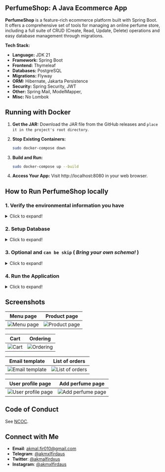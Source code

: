 ## PerfumeShop: A Java Ecommerce App

**PerfumeShop** is a feature-rich ecommerce platform built with Spring Boot. It offers a comprehensive set of tools for managing an online perfume store, including a full suite of CRUD (Create, Read, Update, Delete) operations and easy database management through migrations.

**Tech Stack:**

* **Language:** JDK 21
* **Framework:** Spring Boot
* **Frontend:** Thymeleaf
* **Databases:** PostgreSQL
* **Migrations:** Flyway
* **ORM:** Hibernate, Jakarta Persistence
* **Security:** Spring Security, JWT
* **Other:** Spring Mail, ModelMapper, 
* **Misc:** No Lombok

## Running with Docker

1. **Get the JAR:** Download the JAR file from the GitHub releases and `place it in the project's root directory`.

2. **Stop Existing Containers:**

   ```bash
   sudo docker-compose down
   ```

3. **Build and Run:**

   ```bash
   sudo docker-compose up --build
   ```
4. **Access Your App:** Visit http://localhost:8080 in your web browser.


## How to Run PerfumeShop locally

### 1. Verify the environmental information you have

<details>
<summary>Click to expand!</summary>

### Java

```sh
$ java --version
java 21.0.3 2024-04-16 LTS
Java(TM) SE Runtime Environment (build 21.0.3+7-LTS-152)
Java HotSpot(TM) 64-Bit Server VM (build 21.0.3+7-LTS-152, mixed mode, sharing)
```

### Maven

```sh
$ mvn -v
Apache Maven 3.9.7 (8b094c9513efc1b9ce2d952b3b9c8eaedaf8cbf0)
Maven home: /opt/apache-maven-3.9.7
Java version: 21.0.3, vendor: Oracle Corporation, runtime: /opt/jdk-21.0.3
Default locale: en_US, platform encoding: UTF-8
OS name: "linux", version: "6.1.0-21-amd64", arch: "amd64", family: "unix"
```

### PostgreSQL

```sh
$ psql --version
psql (PostgreSQL) 15.6 (Debian 15.6-0+deb12u1)
```

### System Information

```sh
OS version: Debian GNU/Linux 12 (bookworm)
RAM available: 14Gi (GiB, or gibibytes)
Hard disk: 28G (GiB)
Intel version: Intel(R) Core(TM) i5-8250U CPU @ 1.60GHz
SSD model: Samsung SSD 860 EVO 500GB
```
</details>

### 2. Setup Database

<details>
<summary>Click to expand!</summary>


1. Access the PostgreSQL command line:

    ```sh
    sudo -u postgres psql
    ```

2. Create the `perfume` database:

    ```sql
    CREATE DATABASE perfume;
    ```

3. Create a user:

    ```sql
    CREATE USER haven_app WITH ENCRYPTED PASSWORD '123456789';
    ```

4. Grant privileges on the database:

    ```sql
    GRANT ALL PRIVILEGES ON DATABASE perfume TO haven_app;
    ```

5. Connect to the `teamflow` database:

    ```sh
    \c perfume
    ```

6. Grant privileges on the schema:

    ```sql
    GRANT ALL ON SCHEMA public TO haven_app;
    ```

7. Run the Flyway migration script:

    ```sh
    mvn flyway:migrate -Dflyway.url=jdbc:postgresql://localhost/perfume -Dflyway.user=haven_app -Dflyway.password=123456789
    ```

</details>

### 3. Optional and `can be skip` ( _Bring your own schema!_ )

<details>
<summary>Click to expand!</summary>


If you prefer not to use the `public` schema, you can create a new schema and grant privileges as shown below. Then, skip step 6 in the database setup and continue with step below. Change `perfume_migrations` with schema's name you want.

1. Create a new schema:

    ```sql
    CREATE SCHEMA perfume_migrations;
    ```

2. Grant privileges on the new schema:

    ```sql
    GRANT ALL ON SCHEMA perfume_migrations TO haven_app;
    ```

3. Uncomment the following lines in `application.properties` to use the new schema:

    ```properties
    # spring.datasource.url=jdbc:postgresql://localhost/perfume?currentSchema=perfume_migrations
    # spring.flyway.schemas=perfume_migrations
    # spring.jpa.properties.hibernate.default_schema=perfume_migrations
    ```

4. Run the Flyway migration script (Change `perfume_migrations` with schema's name you want.):

    ```sh
    mvn flyway:migrate -Dflyway.schemas=perfume_migrations -Dflyway.url=jdbc:postgresql://localhost/perfume -Dflyway.user=haven_app -Dflyway.password=123456789
    ```

5. Run the application as described in the next section.

See [StackOverflow Question](https://stackoverflow.com/q/75463561/16768401) for more information on why we need to create separate schemas.

</details>

### 4. Run the Application

<details>
<summary>Click to expand!</summary>

1. Start the application:

    ```sh
    mvn clean spring-boot:run
    ```

2. Open your browser and go to `http://localhost:8080`.

3. Log in with the following credentials:

    - **Email:** admin@gmail.com
    - **Password:** admin

    or

    - **Email:** test123@test.com
    - **Password:** admin
    
    or
    
    - **Email:** ivan123@test.com
    - **Password:** admin

    
</details>

## Screenshots

Menu page      |  Product page
:------------------------:|:-------------------------:
![Menu page](https://i.ibb.co/rkSZ5Qq/1.png)  |  ![Product page](https://i.ibb.co/4jk3R0s/2.png)

Cart  |  Ordering
:------------------------:|:-------------------------:
![Cart](https://i.ibb.co/mBKP5F3/3.png)  |  ![Ordering](https://i.ibb.co/WVRdRW1/4.png)

Email template  |  List of orders
:------------------------:|:-------------------------:
![Email template](https://i.ibb.co/bmKTLPJ/email-template.jpg)  |  ![List of orders](https://i.ibb.co/Rp21f3k/5.png)

User profile page  |  Add perfume page
:------------------------:|:-------------------------:
![User profile page](https://i.ibb.co/Fz1dB7L/6.png)  |  ![Add perfume page](https://i.ibb.co/ykX4hcG/7.png)


## Code of Conduct

See [NCOC](https://github.com/domgetter/NCoC/blob/master/README.md).


## Connect with Me

- **Email**: [akmal.fir010@gmail.com](mailto:akmal.fir010@gmail.com)
- **Telegram**: [@akmxlfirdaus](https://t.me/akmxlfirdaus)
- **Twitter**: [@akmalfirdxus](https://twitter.com/akmalfirdxus)
- **Instagram**: [@akmxlfirdaus](https://www.instagram.com/akmxlfirdaus)
